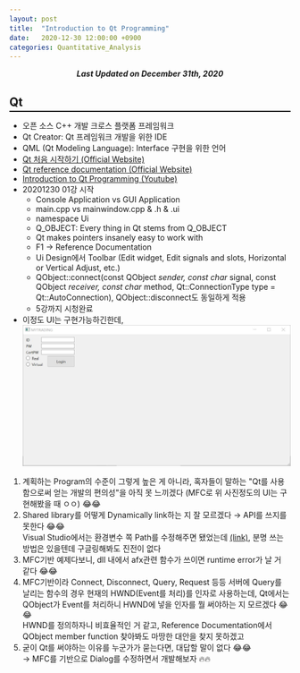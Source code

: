 ```yaml
---
layout: post
title:  "Introduction to Qt Programming"
date:   2020-12-30 12:00:00 +0900
categories: Quantitative_Analysis
---
```


<div style="text-align: center"><i><b>Last Updated on December 31th, 2020</b></i></div>

## Qt
<hr style="height: 2px; border:none; margin-top: -1em; margin-bottom:0.5em; padding: 0; background:black">

* 오픈 소스 C++ 개발 크로스 플랫폼 프레임워크
* Qt Creator: Qt 프레임워크 개발을 위한 IDE
* QML (Qt Modeling Language): Interface 구현을 위한 언어
* [Qt 처음 시작하기 (Official Website)](https://doc.qt.io/qt-5/gettingstarted.html)
* [Qt reference documentation (Official Website)](https://doc.qt.io/qt-5/reference-overview.html)
* [Introduction to Qt Programming (Youtube)](https://www.youtube.com/watch?v=6KtOzh0StTc&list=PL2D1942A4688E9D63)
* 20201230 01강 시작   
    * Console Application vs GUI Application
    * main.cpp vs mainwindow.cpp & .h & .ui
    * namespace Ui
    * Q_OBJECT: Every thing in Qt stems from Q_OBJECT
    * Qt makes pointers insanely easy to work with
    * F1 &rarr; Reference Documentation
    * Ui Design에서 Toolbar (Edit widget, Edit signals and slots, Horizontal or Vertical Adjust, etc.)
    * QObject::connect(const QObject *sender, const char* signal, const QObject *receiver, const char* method, Qt::ConnectionType type = Qt::AutoConnection), QObject::disconnect도 동일하게 적용
    * 5강까지 시청완료
* 이정도 UI는 구현가능하긴한데,   
    <img src="/img/example_qt.JPG">   
1. 계획하는 Program의 수준이 그렇게 높은 게 아니라, 혹자들이 말하는 "Qt를 사용함으로써 얻는 개발의 편의성"을 아직 못 느끼겠다 (MFC로 위 사진정도의 UI는 구현해봤을 때 ㅇㅇ) &#128514;&#128514; 
2. Shared library를 어떻게 Dynamically link하는 지 잘 모르겠다 &rarr; API를 쓰지를 못한다 &#128514;&#128514;   
Visual Studio에서는 환경변수 쪽 Path를 수정해주면 됐었는데 [(link)](https://m.blog.naver.com/PostView.nhn?blogId=sharonichoya&logNo=220817543315&proxyReferer=https:%2F%2Fwww.google.com%2F), 분명 쓰는 방법은 있을텐데 구글링해봐도 진전이 없다   
3. MFC기반 예제다보니, dll 내에서 afx관련 함수가 쓰이면 runtime error가 날 거 같다 &#128514;&#128514;   
4. MFC기반이라 Connect, Disconnect, Query, Request 등등 서버에 Query를 날리는 함수의 경우 현재의 HWND(Event를 처리)를 인자로 사용하는데, Qt에서는 QObject가 Event를 처리하니 HWND에 넣을 인자를 뭘 써야하는 지 모르겠다 &#128514;&#128514;   
HWND를 정의하자니 비효율적인 거 같고, Reference Documentation에서 QObject member function 찾아봐도 마땅한 대안을 찾지 못하겠고   
5. 굳이 Qt를 써야하는 이유를 누군가가 묻는다면, 대답할 말이 없다 &#128514;&#128514;   
&rarr; MFC를 기반으로 Dialog를 수정하면서 개발해보자 &#128293;&#128293;